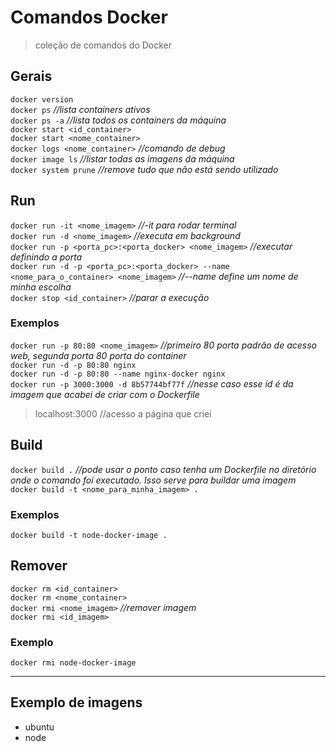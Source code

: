 # Comandos Docker
> coleção de comandos do Docker

## Gerais
`docker version`  
`docker ps` _//lista containers ativos_  
`docker ps -a` _//lista todos os containers da máquina_  
`docker start <id_container>`  
`docker start <nome_container>`  
`docker logs <nome_container>` _//comando de debug_  
`docker image ls` _//listar todas as imagens da máquina_  
`docker system prune` _//remove tudo que não está sendo utilizado_

## Run
`docker run -it <nome_imagem>` _//-it para rodar terminal_  
`docker run -d <nome_imagem>` _//executa em background_    
`docker run -p <porta_pc>:<porta_docker> <nome_imagem>` _//executar definindo a porta_  
`docker run -d -p <porta_pc>:<porta_docker> --name <nome_para_o_container> <nome_imagem>` _//--name define um nome de minha escolha_  
`docker stop <id_container>` _//parar a execução_

### Exemplos
`docker run -p 80:80 <nome_imagem>` _//primeiro 80 porta padrão de acesso web, segunda porta 80 porta do container_  
`docker run -d -p 80:80 nginx`  
`docker run -d -p 80:80 --name nginx-docker nginx`  
`docker run -p 3000:3000 -d 8b57744bf77f` _//nesse caso esse id é da imagem que acabei de criar com o Dockerfile_  
> localhost:3000 //acesso a página que criei

## Build
`docker build .` _//pode usar o ponto caso tenha um Dockerfile no diretório onde o comando foi executado. Isso serve para buildar uma imagem_  
`docker build -t <nome_para_minha_imagem> .`

### Exemplos
`docker build -t node-docker-image .`  

## Remover
`docker rm <id_container>`  
`docker rm <nome_container>`  
`docker rmi <nome_imagem>` _//remover imagem_  
`docker rmi <id_imagem>`  

### Exemplo
`docker rmi node-docker-image`

---

## Exemplo de imagens
* ubuntu
* node